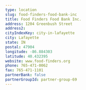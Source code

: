 ```yaml
---
type: location
slug: food-finders-food-bank-inc
title: Food Finders Food Bank Inc.
address: 1204 Greenbush Street
address2: 
cityIndexKey: city-in-lafayette
city: Lafayette
state: IN
postal: 47904
longitude: -86.884303
latitude: 40.432395
website: www.food-finders.org
phone: 765-471-0062
fax: 765-471-1101
partnerBank: false
partnerGroupId: partner-group-69
---
```

